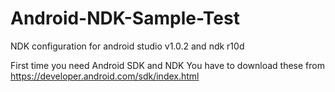 # Android-NDK-Sample-Test
NDK configuration for android studio v1.0.2 and ndk r10d

First time you need Android SDK and NDK
You have to download these from https://developer.android.com/sdk/index.html
